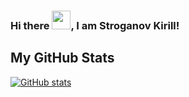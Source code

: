### Hi there <img src="https://raw.githubusercontent.com/MartinHeinz/MartinHeinz/master/wave.gif" width="30px">, I am Stroganov Kirill!

<!--
<p align="left">&nbsp;<img align="center" src="https://github-readme-stats.vercel.app/api?username=kiraplenkin&show_icons=true&hide_border=true&hide_title=true&include_all_commits=true" alt="kiraplenkin" /></p>
-->

## My GitHub Stats
<!--
[![Top Langs](https://github-readme-stats.vercel.app/api/top-langs/?username=kiraplenkin&hide=jupyter%20notebook&theme=graywhite)](https://github.com/anuraghazra/github-readme-stats)
-->

[![GitHub stats](https://github-readme-stats.vercel.app/api?username=kiraplenkin&hide=contribs&hide_title=true&include_all_commits=true&show_icons=true&theme=graywhite)](https://github.com/anuraghazra/github-readme-stats)

<!--
**kiraplenkin/kiraplenkin** is a ✨ _special_ ✨ repository because its `README.md` (this file) appears on your GitHub profile.

Here are some ideas to get you started:

- 🔭 I’m currently working on ...
- 🌱 I’m currently learning ...
- 👯 I’m looking to collaborate on ...
- 🤔 I’m looking for help with ...
- 💬 Ask me about ...
- 📫 How to reach me: ...
- 😄 Pronouns: ...
- ⚡ Fun fact: ...
-->
